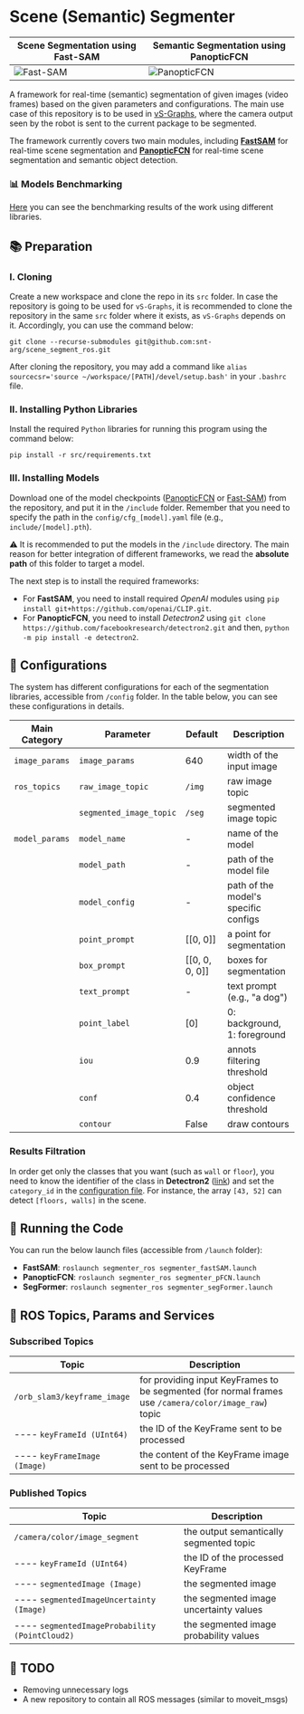 # Scene (Semantic) Segmenter

| Scene Segmentation using **Fast-SAM**    | Semantic Segmentation using **PanopticFCN**        |
| ---------------------------------------- | -------------------------------------------------- |
| ![Fast-SAM](demo_fastSAM.gif "Fast-SAM") | ![PanopticFCN](demo_panopticFCN.gif "PanopticFCN") |

A framework for real-time (semantic) segmentation of given images (video frames) based on the given parameters and configurations. The main use case of this repository is to be used in [vS-Graphs](https://github.com/snt-arg/visual_sgraphs), where the camera output seen by the robot is sent to the current package to be segmented.

The framework currently covers two main modules, including **[FastSAM](https://github.com/CASIA-IVA-Lab/FastSAM)** for real-time scene segmentation and **[PanopticFCN](https://github.com/dvlab-research/PanopticFCN)** for real-time scene segmentation and semantic object detection.

### 📊 Models Benchmarking

[Here](https://github.com/snt-arg/scene_segmentation_benchmark) you can see the benchmarking results of the work using different libraries.

## 📚 Preparation

### I. Cloning

Create a new workspace and clone the repo in its `src` folder. In case the repository is going to be used for `vS-Graphs`, it is recommended to clone the repository in the same `src` folder where it exists, as `vS-Graphs` depends on it. Accordingly, you can use the command below:

```
git clone --recurse-submodules git@github.com:snt-arg/scene_segment_ros.git
```

After cloning the repository, you may add a command like `alias sourcecsr='source ~/workspace/[PATH]/devel/setup.bash'` in your `.bashrc` file.

### II. Installing Python Libraries

Install the required `Python` libraries for running this program using the command below:

```
pip install -r src/requirements.txt
```

### III. Installing Models

Download one of the model checkpoints ([PanopticFCN](https://github.com/dvlab-research/PanopticFCN#results) or [Fast-SAM](https://github.com/CASIA-IVA-Lab/FastSAM#replicate-demo)) from the repository, and put it in the `/include` folder. Remember that you need to specify the path in the `config/cfg_[model].yaml` file (e.g., `include/[model].pth`).

⚠️ It is recommended to put the models in the `/include` directory. The main reason for better integration of different frameworks, we read the **absolute path** of this folder to target a model.

The next step is to install the required frameworks:

- For **FastSAM**, you need to install required _OpenAI_ modules using `pip install git+https://github.com/openai/CLIP.git`.
- For **PanopticFCN**, you need to install _Detectron2_ using `git clone https://github.com/facebookresearch/detectron2.git` and then, `python -m pip install -e detectron2`.

## 🔨 Configurations

The system has different configurations for each of the segmentation libraries, accessible from `/config` folder. In the table below, you can see these configurations in details.

| Main Category  | Parameter               | Default        | Description                          |
| -------------- | ----------------------- | -------------- | ------------------------------------ |
| `image_params` | `image_params`          | 640            | width of the input image             |
| `ros_topics`   | `raw_image_topic`       | `/img`         | raw image topic                      |
|                | `segmented_image_topic` | `/seg`         | segmented image topic                |
| `model_params` | `model_name`            | -              | name of the model                    |
|                | `model_path`            | -              | path of the model file               |
|                | `model_config`          | -              | path of the model's specific configs |
|                | `point_prompt`          | [[0, 0]]       | a point for segmentation             |
|                | `box_prompt`            | [[0, 0, 0, 0]] | boxes for segmentation               |
|                | `text_prompt`           | -              | text prompt (e.g., "a dog")          |
|                | `point_label`           | [0]            | 0: background, 1: foreground         |
|                | `iou`                   | 0.9            | annots filtering threshold           |
|                | `conf`                  | 0.4            | object confidence threshold          |
|                | `contour`               | False          | draw contours                        |

### Results Filtration

In order get only the classes that you want (such as `wall` or `floor`), you need to know the identifier of the class in **Detectron2** ([link](https://github.com/facebookresearch/detectron2/blob/main/detectron2/data/datasets/builtin_meta.py)) and set the `category_id` in the [configuration file](config/cfg_pFCN.yaml). For instance, the array `[43, 52]` can detect `[floors, walls]` in the scene.

## 🚀 Running the Code

You can run the below launch files (accessible from `/launch` folder):

- **FastSAM**: `roslaunch segmenter_ros segmenter_fastSAM.launch`
- **PanopticFCN**: `roslaunch segmenter_ros segmenter_pFCN.launch`
- **SegFormer**: `roslaunch segmenter_ros segmenter_segFormer.launch`

## 🤖 ROS Topics, Params and Services

### Subscribed Topics

| Topic                        | Description                                                                                           |
| ---------------------------- | ----------------------------------------------------------------------------------------------------- |
| `/orb_slam3/keyframe_image`  | for providing input KeyFrames to be segmented (for normal frames use `/camera/color/image_raw`) topic |
| ---- `keyFrameId (UInt64)`   | the ID of the KeyFrame sent to be processed                                                           |
| ---- `keyFrameImage (Image)` | the content of the KeyFrame image sent to be processed                                                |

### Published Topics

| Topic                                          | Description                             |
| ---------------------------------------------- | --------------------------------------- |
| `/camera/color/image_segment`                  | the output semantically segmented topic |
| ---- `keyFrameId (UInt64)`                     | the ID of the processed KeyFrame        |
| ---- `segmentedImage (Image)`                  | the segmented image                     |
| ---- `segmentedImageUncertainty (Image)`       | the segmented image uncertainty values  |
| ---- `segmentedImageProbability (PointCloud2)` | the segmented image probability values  |

## 📅 TODO

- Removing unnecessary logs
- A new repository to contain all ROS messages (similar to moveit_msgs)

